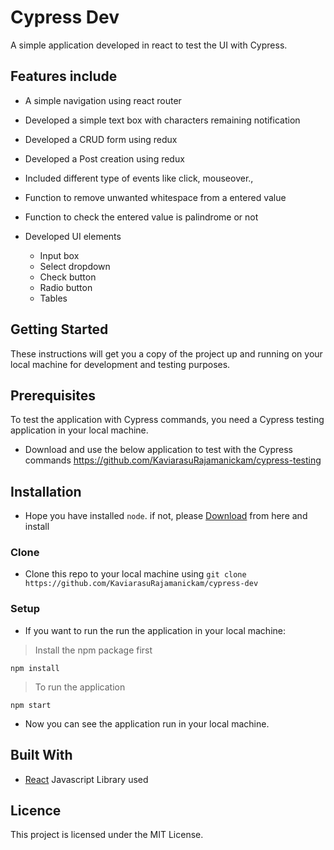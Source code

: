 # Cypress Dev
A simple application developed in react to test the UI with Cypress.

## Features include

- A simple navigation using react router
- Developed a simple text box with characters remaining notification
- Developed a CRUD form using redux
- Developed a Post creation using redux
- Included different type of events like click, mouseover.,
- Function to remove unwanted whitespace from a entered value
- Function to check the entered value is palindrome or not
- Developed UI elements 

    - Input box
    - Select dropdown
    - Check button
    - Radio button
    - Tables

## Getting Started

These instructions will get you a copy of the project up and running on your local machine for development and testing purposes.

## Prerequisites

To test the application with Cypress commands, you need a Cypress testing application in your local machine.

- Download and use the below application to test with the Cypress commands 
https://github.com/KaviarasuRajamanickam/cypress-testing

## Installation

- Hope you have installed `node`. if not, please [Download](https://nodejs.org/en/download/) from here and install

### Clone

- Clone this repo to your local machine using `git clone https://github.com/KaviarasuRajamanickam/cypress-dev`

### Setup

- If you want to run the run the application in your local machine:

> Install the npm package first

```shell
npm install
```

> To run the application

```shell
npm start
```

- Now you can see the application run in your local machine.

## Built With

- [React](https://reactjs.org/) Javascript Library used

## Licence

This project is licensed under the MIT License.
